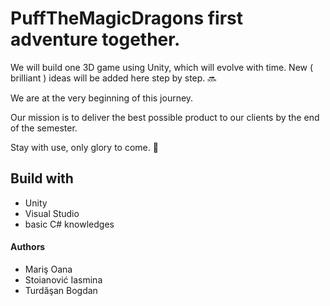 # PuffTheMagicDragons first adventure together.

We will build one 3D game using Unity, which will evolve with time. New ( brilliant ) ideas will be added here step by step. :soon:

We are at the very beginning of this journey. 

Our mission is to deliver the best possible product to our clients by the end of the semester.

Stay with use, only glory to come. :sparkler:

## Build with
* Unity 
* Visual Studio
* basic C# knowledges

#### Authors
- Mariş Oana
- Stoianović Iasmina 
- Turdăşan Bogdan
